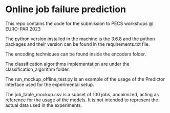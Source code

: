 # Online job failure prediction 

This repo contains the code for the submission to PECS workshops @ EURO-PAR 2023

The python version installed in the machine is the 3.6.8 and the python packages and their version can be found in the requirements.txt file.

The encoding techniques can be found inside the encoders folder. 

The classification algorithms implementation are under the classification_algorithm folder.

The run_mockup_offline_test.py is an example of the usage of the Predictor interface used for the experimental setup. 

The job_table_mockup.csv is a subset of 100 jobs, anonimized, acting as reference for the usage of the models. It is not intended to represent the actual data used in the experiments. 
